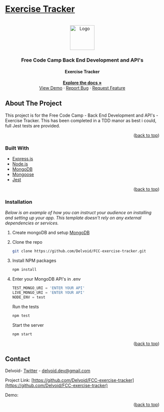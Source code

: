 # [Exercise Tracker](https://www.freecodecamp.org/learn/apis-and-microservices/apis-and-microservices-projects/exercise-tracker)

<!-- PROJECT LOGO -->
<br />
<div align="center">
  <a href="https://www.freecodecamp.org/learn/back-end-development-and-apis/back-end-development-and-apis-projects/exercise-tracker">
    <img src="https://design-style-guide.freecodecamp.org/downloads/fcc_secondary_small.jpg" alt="Logo" width="80" height="80">
  </a>

  <h3 align="center">Free Code Camp Back End Development and API's</h3>
  <h4 align="center">Exercise Tracker</h4>

  <p align="center">
    <a href="https://www.freecodecamp.org/learn/back-end-development-and-apis/back-end-development-and-apis-projects/exercise-tracker"><strong>Explore the docs »</strong></a>
    <br />
    <a href="#">View Demo</a>
    ·
    <a href="https://github.com/delvoid/FCC-exercise-tracker">Report Bug</a>
    ·
    <a href="https://github.com/delvoid/FCC-exercise-tracker">Request Feature</a>
  </p>
</div>

<!-- ABOUT THE PROJECT -->

## About The Project

This project is for the Free Code Camp - Back End Development and API's - Exercise Tracker. This has been completed in a TDD manor as best i could, full Jest tests are provided.

<p align="right">(<a href="#top">back to top</a>)</p>

### Built With

- [Express.js](https://expressjs.com/)
- [Node.js](https://nodejs.org/)
- [MongoDB](https://www.mongodb.com/)
- [Mongoose](https://mongoosejs.com/)
- [Jest](https://jestjs.io/)

<p align="right">(<a href="#top">back to top</a>)</p>

### Installation

_Below is an example of how you can instruct your audience on installing and setting up your app. This template doesn't rely on any external dependencies or services._

1. Create mongoDB and setup [MongoDB](https://www.mongodb.com/)
2. Clone the repo
   ```sh
   git clone https://github.com/Delvoid/FCC-exercise-tracker.git
   ```
3. Install NPM packages
   ```sh
   npm install
   ```
4. Enter your MongoDB API's in .env

   ```js
   TEST_MONGO_URI = 'ENTER YOUR API'
   LIVE_MONGO_URI = 'ENTER YOUR API'
   NODE_ENV = test
   ```

   Run the tests

   ```js
   npm test
   ```

   Start the server

   ```js
   npm start
   ```

<p align="right">(<a href="#top">back to top</a>)</p>

<!-- CONTACT -->

## Contact

Delvoid- [Twitter](https://twitter.com/delvoid) - delvoid.dev@gmail.com

Project Link: [https://github.com/Delvoid/FCC-exercise-tracker](https://github.com/Delvoid/FCC-exercise-tracker)

Demo:

<p align="right">(<a href="#top">back to top</a>)</p>
